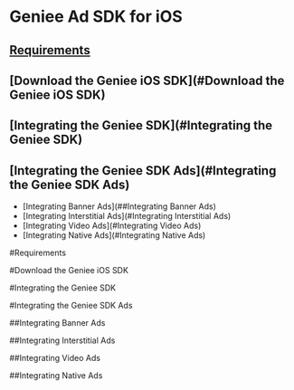 Geniee Ad SDK for iOS
=====================

[Requirements](#Requirements)
--------------

[Download the Geniee iOS SDK](#Download the Geniee iOS SDK)
-----------------------------

[Integrating the Geniee SDK](#Integrating the Geniee SDK)
----------------------------

[Integrating the Geniee SDK Ads](#Integrating the Geniee SDK Ads)
--------------------------------
- [Integrating Banner Ads](##Integrating Banner Ads)  
- [Integrating Interstitial Ads](#Integrating Interstitial Ads)  
- [Integrating Video Ads](#Integrating Video Ads)  
- [Integrating Native Ads](#Integrating Native Ads)

#Requirements

#Download the Geniee iOS SDK

#Integrating the Geniee SDK

#Integrating the Geniee SDK Ads

##Integrating Banner Ads

##Integrating Interstitial Ads

##Integrating Video Ads

##Integrating Native Ads

